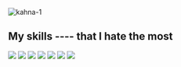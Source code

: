 <p align="left"> <img src="https://komarev.com/ghpvc/?username=kanha-16&label=Profile%20views&color=0e75b6&style=flat" alt="kahna-1" /> </p>
<!-- ##  My Github Status -->
<!-- [![GitHub Streak](https://github-readme-streak-stats.herokuapp.com?user=kahnu-sahoo-au6&theme=tokyonight_duo&hide_border=true)] -->

## My skills ---- that I hate the most

![](https://img.shields.io/badge/HTML5-E34F26?style=for-the-badge&logo=html5&logoColor=white)
![](https://img.shields.io/badge/CSS3-1572B6?style=for-the-badge&logo=css3&logoColor=white)
![](https://img.shields.io/badge/JavaScript-F7DF1E?style=for-the-badge&logo=javascript&logoColor=black)
![](https://img.shields.io/badge/React-20232A?style=for-the-badge&logo=react&logoColor=61DAFB)
![](https://img.shields.io/badge/Node.js-43853D?style=for-the-badge&logo=node-dot-js&logoColor=white)
![](https://img.shields.io/badge/Express.js-000000?style=for-the-badge&logo=express&logoColor=white)
![](https://img.shields.io/badge/MongoDB-4EA94B?style=for-the-badge&logo=mongodb&logoColor=white)
